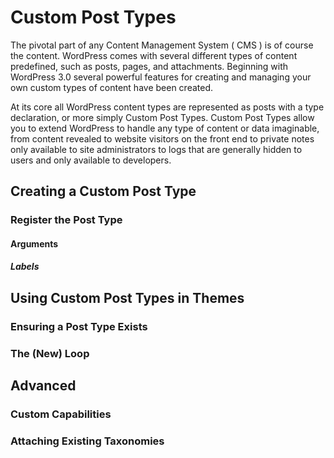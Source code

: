 # Custom Post Types

The pivotal part of any Content Management System ( CMS ) is of course the content. WordPress comes with several different types of content predefined, such as posts, pages, and attachments. Beginning with WordPress 3.0 several powerful features for creating and managing your own custom types of content have been created. 

At its core all WordPress content types are represented as posts with a type declaration, or more simply Custom Post Types. Custom Post Types allow you to extend WordPress to handle any type of content or data imaginable, from content revealed to website visitors on the front end to private notes only available to site administrators to logs that are generally hidden to users and only available to developers.

## Creating a Custom Post Type

### Register the Post Type

#### Arguments

##### Labels


## Using Custom Post Types in Themes

### Ensuring a Post Type Exists

### The (New) Loop


## Advanced

### Custom Capabilities

### Attaching Existing Taxonomies


###